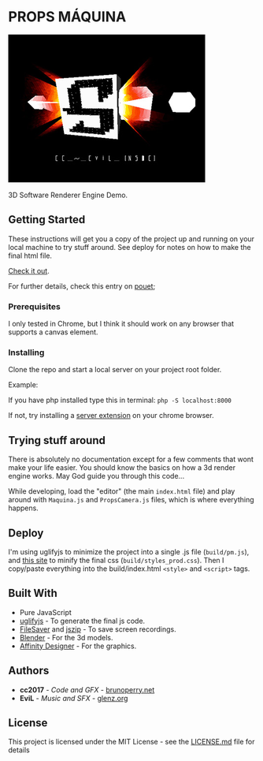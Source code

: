 # PROPS MÁQUINA

![alt text](https://raw.githubusercontent.com/brunoperry/propsmaquina/master/snapshot.jpg "P.M")

3D Software Renderer Engine Demo. 

## Getting Started

These instructions will get you a copy of the project up and running on your local machine to try stuff around. See deploy for notes on how to make the final html file.

[Check it out](https://brunoperry.net/demoscene/propsmaquina/).

For further details, check this entry on [pouet](http://www.pouet.net/prod.php?which=72468);



### Prerequisites

I only tested in Chrome, but I think it should work on any browser that supports a canvas element.

### Installing

Clone the repo and start a local server on your project root folder.

Example:

If you have php installed type this in terminal: `php -S localhost:8000`

If not, try installing a [server extension](https://www.youtube.com/watch?v=AK6swHiPtew) on your chrome browser.


## Trying stuff around

There is absolutely no documentation except for a few comments that wont make your life easier.
You should know the basics on how a 3d render engine works. May God guide you through this code...

While developing, load the "editor" (the main `index.html` file) and play around with `Maquina.js` and `PropsCamera.js` files, which is where everything happens.

## Deploy

I'm using uglifyjs to minimize the project into a single .js file (`build/pm.js`), and [this site](https://cssminifier.com/) to minify the final css (`build/styles_prod.css`).
Then I copy/paste everything into the build/index.html `<style>` and `<script>` tags.

## Built With

* Pure JavaScript
* [uglifyjs](https://www.npmjs.com/package/uglify-js-es6) - To generate the final js code.
* [FileSaver](https://github.com/eligrey/FileSaver.js/) and [jszip](https://github.com/Stuk/jszip) - To save screen recordings.
* [Blender](https://www.blender.org/) - For the 3d models.
* [Affinity Designer](https://affinity.serif.com/en-gb/) - For the graphics.


## Authors

* **cc2017** - *Code and GFX* - [brunoperry.net](https://brunoperry.net)
* **EviL** - *Music and SFX* - [glenz.org](http://glenz.org/)

## License

This project is licensed under the MIT License - see the [LICENSE.md](LICENSE.md) file for details

